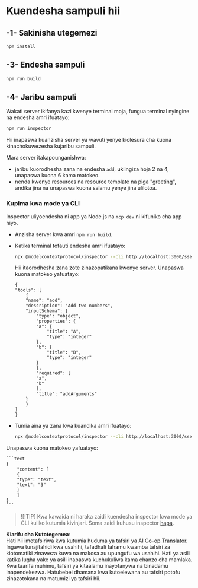 <!--
CO_OP_TRANSLATOR_METADATA:
{
  "original_hash": "7fab17bf59e2eb82a5aeef03ad977d31",
  "translation_date": "2025-07-13T20:21:44+00:00",
  "source_file": "03-GettingStarted/05-sse-server/solution/typescript/README.md",
  "language_code": "sw"
}
-->
# Kuendesha sampuli hii

## -1- Sakinisha utegemezi

```bash
npm install
```

## -3- Endesha sampuli


```bash
npm run build
```

## -4- Jaribu sampuli

Wakati server ikifanya kazi kwenye terminal moja, fungua terminal nyingine na endesha amri ifuatayo:

```bash
npm run inspector
```

Hii inapaswa kuanzisha server ya wavuti yenye kiolesura cha kuona kinachokuwezesha kujaribu sampuli.

Mara server itakapounganishwa:

- jaribu kuorodhesha zana na endesha `add`, ukiingiza hoja 2 na 4, unapaswa kuona 6 kama matokeo.
- nenda kwenye resources na resource template na piga "greeting", andika jina na unapaswa kuona salamu yenye jina ulilotoa.

### Kupima kwa mode ya CLI

Inspector uliyoendesha ni app ya Node.js na `mcp dev` ni kifuniko cha app hiyo.

- Anzisha server kwa amri `npm run build`.

- Katika terminal tofauti endesha amri ifuatayo:

    ```bash
    npx @modelcontextprotocol/inspector --cli http://localhost:3000/sse --method tools/list
    ```

    Hii itaorodhesha zana zote zinazopatikana kwenye server. Unapaswa kuona matokeo yafuatayo:

    ```text
    {
    "tools": [
        {
        "name": "add",
        "description": "Add two numbers",
        "inputSchema": {
            "type": "object",
            "properties": {
            "a": {
                "title": "A",
                "type": "integer"
            },
            "b": {
                "title": "B",
                "type": "integer"
            }
            },
            "required": [
            "a",
            "b"
            ],
            "title": "addArguments"
        }
        }
    ]
    }
    ```

- Tumia aina ya zana kwa kuandika amri ifuatayo:

    ```bash
    npx @modelcontextprotocol/inspector --cli http://localhost:3000/sse --method tools/call --tool-name add --tool-arg a=1 --tool-arg b=2
    ```

Unapaswa kuona matokeo yafuatayo:

    ```text
    {
        "content": [
        {
        "type": "text",
        "text": "3"
        }
        ]
    }
    ```

> ![!TIP]
> Kwa kawaida ni haraka zaidi kuendesha inspector kwa mode ya CLI kuliko kutumia kivinjari.
> Soma zaidi kuhusu inspector [hapa](https://github.com/modelcontextprotocol/inspector).

**Kiarifu cha Kutotegemea**:  
Hati hii imetafsiriwa kwa kutumia huduma ya tafsiri ya AI [Co-op Translator](https://github.com/Azure/co-op-translator). Ingawa tunajitahidi kwa usahihi, tafadhali fahamu kwamba tafsiri za kiotomatiki zinaweza kuwa na makosa au upungufu wa usahihi. Hati ya asili katika lugha yake ya asili inapaswa kuchukuliwa kama chanzo cha mamlaka. Kwa taarifa muhimu, tafsiri ya kitaalamu inayofanywa na binadamu inapendekezwa. Hatubebei dhamana kwa kutoelewana au tafsiri potofu zinazotokana na matumizi ya tafsiri hii.